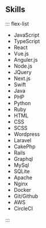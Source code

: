 Skills
---

::: flex-list

- JavaScript
- TypeScript
- React
- Vue.js
- Anguler.js
- Node.js
- JQuery
- Next.js
- Swift
- Java
- PHP
- Python
- Ruby
- HTML
- CSS
- SCSS
- Wordpress
- Laravel
- CakePhp
- Rails
- Graphql
- MySql
- SQLite
- Apache
- Nginx
- Docker
- Git/Github
- AWS
- CircleCI

:::